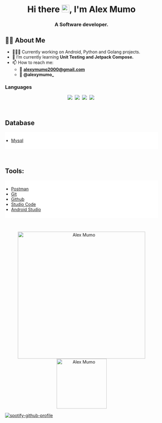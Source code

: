 <h1 align="center">Hi there <img src="https://media.giphy.com/media/hvRJCLFzcasrR4ia7z/giphy.gif" width="25px">, I'm Alex Mumo</h1>

<h3 align="center">A Software developer.</h3>

## **🙋‍♂️ About Me**

- 👨🏾‍💻 Currently working on Android, Python and Golang projects.
- 🌱 I’m currently learning **Unit Testing and Jetpack Compose.**
- 📫 How to reach me:
     - 📧 **alexymumo2000@gmail.com**
     - 🤙 **@alexymumo_**
  

 ### Languages

 <p align="center">
<img  src="https://img.shields.io/badge/Kotlin-8382E3?style=for-the-badge&logo=kotlin&logoColor=white">&nbsp;
<img  src="https://img.shields.io/badge/Go-29BEB0?style=for-the-badge&logo=go&logoColor=white">&nbsp;
<img  src="https://img.shields.io/badge/Java-E56F08?style=for-the-badge&logo=java&logoColor=white">&nbsp;
<img  src="https://img.shields.io/badge/Python-B75806?style=for-the-badge&logo=python&logoColor=white">&nbsp;
</p>

<br>

## Database
<ul align="left"  style="background-color:white; padding:20px;"> 
     <li> <a style="padding-right:8px;" href="https://www.mysql.com/" target="_blank">  Mysql</a></li>
</ul>

<br>

## Tools:

<ul align="left"  style="background-color:white; padding:20px;"> 
      <li><a href="https://postman.com" target="_blank">Postman</a>   </li>
      <li><a href="https://git-scm.com/" target="_blank"> Git </a> </li>
      <li><a href="https://github.com/" target="_blank">Github </a> </li>
      <li><a href="https://code.visualstudio.com/" target="_blank">Studio Code </a> </li>
      <li><a href="https://androidstudio.com/" target="_blank">Android Studio </a> </li>
</ul>
<br>

<p align="center"> 
    <img src="https://github-readme-stats.vercel.app/api?username=alexymumo&count_private=true&show_icons=true&theme=dark" alt="Alex Mumo" width="420"/> 
    <img src="https://github-readme-stats.vercel.app/api/top-langs/?username=alexymumo&hide=html&langs_count=8&layout=compact&theme=dark" alt="Alex Mumo" height="165" />
 </p>
 
 
 [![spotify-github-profile](https://spotify-github-profile.vercel.app/api/view?uid=87jmrve6xeya3wa0z1dsdvdfq&cover_image=true&theme=default&show_offline=true&background_color=121212)](https://spotify-github-profile.vercel.app/api/view?uid=87jmrve6xeya3wa0z1dsdvdfq&redirect=true)
 
